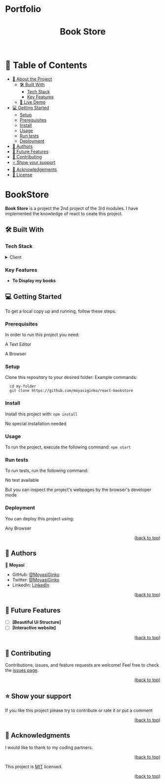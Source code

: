 # Portfolio<a name="readme-top"></a>

<div align="center">
  <h1> Book Store </h1>
  <br/>
</div>

# 📗 Table of Contents

- [📖 About the Project](#about-project)
  - [🛠 Built With](#built-with)
    - [Tech Stack](#tech-stack)
    - [Key Features](#key-features)
  - [🚀 Live Demo](#live-demo)
- [💻 Getting Started](#getting-started)
  - [Setup](#setup)
  - [Prerequisites](#prerequisites)
  - [Install](#install)
  - [Usage](#usage)
  - [Run tests](#run-tests)
  - [Deployment](#triangular_flag_on_post-deployment)
- [👥 Authors](#authors)
- [🔭 Future Features](#future-features)
- [🤝 Contributing](#contributing)
- [⭐️ Show your support](#support)
- [🙏 Acknowledgements](#acknowledgements)
- [📝 License](#license)

# BookStore  <a name="about-project"></a>

**Book Store** is a project the 2nd project of the 3rd modules. I have implemented the knowledge of react to ceate this project.

## 🛠 Built With <a name="built-with"></a>

### Tech Stack <a name="tech-stack"></a>

<details>
  <summary>Client</summary>
  <ul>
    <li><a href="https://reactjs.org/">HTML</a></li>
    <li><a href="https://reactjs.org/">CSS</a></li>
    <li><a href="https://reactjs.org/">JavaScript</a></li>
    <li><a href="https://reactjs.org/">React</a></li>
  </ul>
</details>

### Key Features <a name="key-features"></a>

- **To Display my books**

## 💻 Getting Started <a name="getting-started"></a>

To get a local copy up and running, follow these steps.

### Prerequisites

In order to run this project you need:
<p> A Text Editor</p>
<p> A Browser </p>

### Setup

Clone this repository to your desired folder:
Example commands:
  
  ```
    cd my-folder 
    git clone https://github.com/moyasiginko/react-bookstore
  ```

### Install

Install this project with:
  `npm install`
 <p>No special installation needed</p>

### Usage

To run the project, execute the following command:
`npm start`

### Run tests

To run tests, run the following command:
<p> No test available </p>
<p>But you can inspect the project's webpages by the browser's developer mode </p>

### Deployment

You can deploy this project using:
<p>Any Browser</p>
<p align="right">(<a href="#readme-top">back to top</a>)</p>

## 👥 Authors <a name="authors"></a>

👤 **Moyasi**

- GitHub: [@MoyasiGinko](https://github.com/MoyasiGinko)
- Twitter: [@MoyasiGinko](https://twitter.com/moyasi_ginko)
- LinkedIn: [LinkedIn](https://www.linkedin.com/in/mahmudur-rahman-a8a151257)

<p align="right">(<a href="#readme-top">back to top</a>)</p>

## 🔭 Future Features <a name="future-features"></a>

- [ ] **[Beautiful Ui Structure]**
- [ ] **[Interactive website]**

<p align="right">(<a href="#readme-top">back to top</a>)</p>

## 🤝 Contributing <a name="contributing"></a>

Contributions, issues, and feature requests are welcome!
Feel free to check the [issues page](../../issues/).
<p align="right">(<a href="#readme-top">back to top</a>)</p>

## ⭐️ Show your support <a name="support"></a>

If you like this project please try to contribute or rate it or put a comment
<p align="right">(<a href="#readme-top">back to top</a>)</p>

## 🙏 Acknowledgments <a name="acknowledgements"></a>

I would like to thank to my coding partners.

<p align="right">(<a href="#readme-top">back to top</a>)</p>

This project is [MIT](./LICENSE.md) licensed.
<p align="right">(<a href="#readme-top">back to top</a>)</p>
